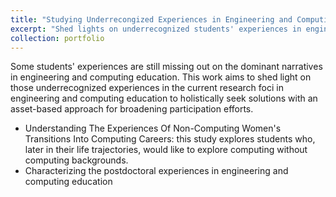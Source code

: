 ```yaml
---
title: "Studying Underrecongized Experiences in Engineering and Computing Education"
excerpt: "Shed lights on underrecognized students' experiences in engineering and computing education"
collection: portfolio
---
```


Some students' experiences are still missing out on the dominant narratives in engineering and computing education. This work aims to shed light on those underrecognized experiences in the current research foci in engineering and computing education to holistically seek solutions with an asset-based approach for broadening participation efforts. 
* Understanding The Experiences Of Non-Computing Women's Transitions Into Computing Careers: this study explores students who, later in their life trajectories, would like to explore computing without computing backgrounds.
* Characterizing the postdoctoral experiences in engineering and computing education
